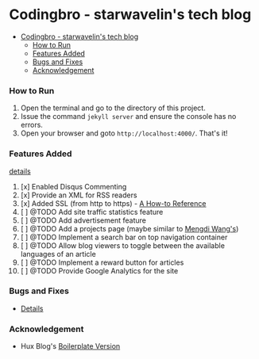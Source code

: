 # Codingbro - starwavelin's tech blog

- [Codingbro - starwavelin's tech blog](#codingbro---starwavelins-tech-blog)
  - [How to Run](#how-to-run)
  - [Features Added](#features-added)
  - [Bugs and Fixes](#bugs-and-fixes)
  - [Acknowledgement](#acknowledgement)

### How to Run

1. Open the terminal and go to the directory of this project.
2. Issue the command `jekyll server` and ensure the console has no errors.
3. Open your browser and goto `http://localhost:4000/`. That's it!

### Features Added

[details](http://codingbrolin.uk/2019/05/24/feature-adding-on-my-blog/)

1. [x] Enabled Disqus Commenting
2. [x] Provide an XML for RSS readers
3. [x] Added SSL (from http to https) - [A How-to Reference](https://drive.google.com/file/d/1ZWd_OfPGyd6clu70eX5mR_PJZt-_NSEj/view)
4. [ ] @TODO Add site traffic statistics feature
5. [ ] @TODO Add advertisement feature
6. [ ] @TODO Add a projects page (maybe similar to [Mengdi Wang's](https://www.iammengdiwang.com/project.html))
7. [ ] @TODO Implement a search bar on top navigation container
8. [ ] @TODO Allow blog viewers to toggle between the available languages of an article
9. [ ] @TODO Implement a reward button for articles
10. [ ] @TODO Provide Google Analytics for the site

### Bugs and Fixes

- [Details](https://codingbrolin.uk/2018/05/24/bug-fixes-on-my-blog/)

### Acknowledgement

- Hux Blog's [Boilerplate Version](https://github.com/Huxpro/huxblog-boilerplate)
